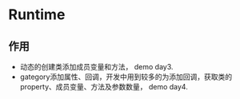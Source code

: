 # Runtime

## 作用
* 动态的创建类添加成员变量和方法， demo day3.
* gategory添加属性、回调，开发中用到较多的为添加回调，获取类的property、成员变量、方法及参数数量， demo day4.